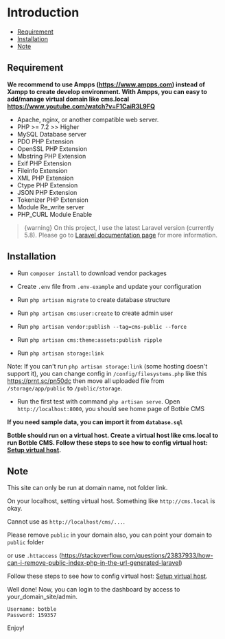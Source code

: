 # Introduction
- [Requirement](#requirement)
- [Installation](#installation)
- [Note](#note)

<a name="requirement"></a>
## Requirement

**We recommend to use Ampps (https://www.ampps.com) instead of Xampp to create develop environment. With Ampps, you can easy to add/manage virtual domain like cms.local https://www.youtube.com/watch?v=F1CaiR3L9FQ**

- Apache, nginx, or another compatible web server.
- PHP >= 7.2 >> Higher
- MySQL Database server
- PDO PHP Extension
- OpenSSL PHP Extension
- Mbstring PHP Extension
- Exif PHP Extension
- Fileinfo Extension
- XML PHP Extension
- Ctype PHP Extension
- JSON PHP Extension
- Tokenizer PHP Extension
- Module Re_write server
- PHP_CURL Module Enable

>  {warning} On this project, I use the latest Laravel version (currently 5.8). Please go to [Laravel documentation page](https://laravel.com/docs) for more information.

<a name="installation"></a>
## Installation

* Run `composer install` to download vendor packages

* Create `.env` file from `.env-example` and update your configuration

* Run `php artisan migrate` to create database structure

* Run `php artisan cms:user:create` to create admin user

* Run `php artisan vendor:publish --tag=cms-public --force`

* Run `php artisan cms:theme:assets:publish ripple`

* Run `php artisan storage:link`

Note: If you can't run `php artisan storage:link` (some hosting doesn't support it), you can change config
in `/config/filesystems.php` like this https://prnt.sc/pn50dc then move all uploaded file from `/storage/app/public` to `/public/storage`.

* Run the first test with command `php artisan serve`. Open `http://localhost:8000`, you should see home page of Botble CMS


**If you need sample data, you can import it from `database.sql`**

**Botble should run on a virtual host. Create a virtual host like cms.local to run Botble CMS. Follow these steps to see how to config virtual host: [Setup virtual host](/cms/3.5/virtualhost).** 

<a name="note"></a>
## Note

This site can only be run at domain name, not folder link.

On your localhost, setting virtual host. Something like `http://cms.local` is okay.

Cannot use as `http://localhost/cms/...`.

Please remove `public` in your domain also, you can point your domain to `public` folder

or use `.httaccess` (https://stackoverflow.com/questions/23837933/how-can-i-remove-public-index-php-in-the-url-generated-laravel)

Follow these steps to see how to config virtual host: [Setup virtual host](/cms/3.5/virtualhost).

Well done! Now, you can login to the dashboard by access to your_domain_site/admin.

    Username: botble
    Password: 159357

Enjoy!
